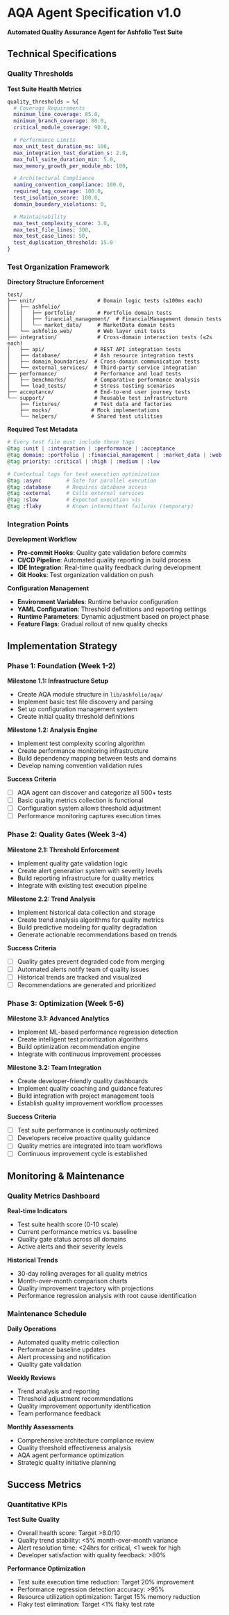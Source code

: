 # AQA Agent Specification v1.0

**Automated Quality Assurance Agent for Ashfolio Test Suite**

## Technical Specifications

### Quality Thresholds

**Test Suite Health Metrics**

```elixir
quality_thresholds = %{
  # Coverage Requirements
  minimum_line_coverage: 85.0,
  minimum_branch_coverage: 80.0,
  critical_module_coverage: 90.0,

  # Performance Limits
  max_unit_test_duration_ms: 100,
  max_integration_test_duration_s: 2.0,
  max_full_suite_duration_min: 5.0,
  max_memory_growth_per_module_mb: 100,

  # Architectural Compliance
  naming_convention_compliance: 100.0,
  required_tag_coverage: 100.0,
  test_isolation_score: 100.0,
  domain_boundary_violations: 0,

  # Maintainability
  max_test_complexity_score: 3.0,
  max_test_file_lines: 300,
  max_test_case_lines: 50,
  test_duplication_threshold: 15.0
}
```

### Test Organization Framework

**Directory Structure Enforcement**

```
test/
├── unit/                    # Domain logic tests (≤100ms each)
│   ├── ashfolio/
│   │   ├── portfolio/       # Portfolio domain tests
│   │   ├── financial_management/  # FinancialManagement domain tests
│   │   └── market_data/     # MarketData domain tests
│   └── ashfolio_web/        # Web layer unit tests
├── integration/             # Cross-domain interaction tests (≤2s each)
│   ├── api/                # REST API integration tests
│   ├── database/           # Ash resource integration tests
│   ├── domain_boundaries/  # Cross-domain communication tests
│   └── external_services/  # Third-party service integration
├── performance/            # Performance and load tests
│   ├── benchmarks/         # Comparative performance analysis
│   └── load_tests/         # Stress testing scenarios
├── acceptance/             # End-to-end user journey tests
└── support/                # Reusable test infrastructure
    ├── fixtures/           # Test data and factories
    ├── mocks/             # Mock implementations
    └── helpers/           # Shared test utilities
```

**Required Test Metadata**

```elixir
# Every test file must include these tags
@tag :unit | :integration | :performance | :acceptance
@tag domain: :portfolio | :financial_management | :market_data | :web
@tag priority: :critical | :high | :medium | :low

# Contextual tags for test execution optimization
@tag :async        # Safe for parallel execution
@tag :database     # Requires database access
@tag :external     # Calls external services
@tag :slow         # Expected execution >1s
@tag :flaky        # Known intermittent failures (temporary)
```

### Integration Points

**Development Workflow**

- **Pre-commit Hooks**: Quality gate validation before commits
- **CI/CD Pipeline**: Automated quality reporting in build process
- **IDE Integration**: Real-time quality feedback during development
- **Git Hooks**: Test organization validation on push

**Configuration Management**

- **Environment Variables**: Runtime behavior configuration
- **YAML Configuration**: Threshold definitions and reporting settings
- **Runtime Parameters**: Dynamic adjustment based on project phase
- **Feature Flags**: Gradual rollout of new quality checks

## Implementation Strategy

### Phase 1: Foundation (Week 1-2)

**Milestone 1.1: Infrastructure Setup**

- Create AQA module structure in `lib/ashfolio/aqa/`
- Implement basic test file discovery and parsing
- Set up configuration management system
- Create initial quality threshold definitions

**Milestone 1.2: Analysis Engine**

- Implement test complexity scoring algorithm
- Create performance monitoring infrastructure
- Build dependency mapping between tests and domains
- Develop naming convention validation rules

**Success Criteria**

- [ ] AQA agent can discover and categorize all 500+ tests
- [ ] Basic quality metrics collection is functional
- [ ] Configuration system allows threshold adjustment
- [ ] Performance monitoring captures execution times

### Phase 2: Quality Gates (Week 3-4)

**Milestone 2.1: Threshold Enforcement**

- Implement quality gate validation logic
- Create alert generation system with severity levels
- Build reporting infrastructure for quality metrics
- Integrate with existing test execution pipeline

**Milestone 2.2: Trend Analysis**

- Implement historical data collection and storage
- Create trend analysis algorithms for quality metrics
- Build predictive modeling for quality degradation
- Generate actionable recommendations based on trends

**Success Criteria**

- [ ] Quality gates prevent degraded code from merging
- [ ] Automated alerts notify team of quality issues
- [ ] Historical trends are tracked and visualized
- [ ] Recommendations are generated and prioritized

### Phase 3: Optimization (Week 5-6)

**Milestone 3.1: Advanced Analytics**

- Implement ML-based performance regression detection
- Create intelligent test prioritization algorithms
- Build optimization recommendation engine
- Integrate with continuous improvement processes

**Milestone 3.2: Team Integration**

- Create developer-friendly quality dashboards
- Implement quality coaching and guidance features
- Build integration with project management tools
- Establish quality improvement workflow processes

**Success Criteria**

- [ ] Test suite performance is continuously optimized
- [ ] Developers receive proactive quality guidance
- [ ] Quality metrics are integrated into team workflows
- [ ] Continuous improvement cycle is established

## Monitoring & Maintenance

### Quality Metrics Dashboard

**Real-time Indicators**

- Test suite health score (0-10 scale)
- Current performance metrics vs. baseline
- Quality gate status across all domains
- Active alerts and their severity levels

**Historical Trends**

- 30-day rolling averages for all quality metrics
- Month-over-month comparison charts
- Quality improvement trajectory with projections
- Performance regression analysis with root cause identification

### Maintenance Schedule

**Daily Operations**

- Automated quality metric collection
- Performance baseline updates
- Alert processing and notification
- Quality gate validation

**Weekly Reviews**

- Trend analysis and reporting
- Threshold adjustment recommendations
- Quality improvement opportunity identification
- Team performance feedback

**Monthly Assessments**

- Comprehensive architecture compliance review
- Quality threshold effectiveness analysis
- AQA agent performance optimization
- Strategic quality initiative planning

## Success Metrics

### Quantitative KPIs

**Test Suite Quality**

- Overall health score: Target >8.0/10
- Quality trend stability: <5% month-over-month variance
- Alert resolution time: <24hrs for critical, <1 week for high
- Developer satisfaction with quality feedback: >80%

**Performance Optimization**

- Test suite execution time reduction: Target 20% improvement
- Performance regression detection accuracy: >95%
- Resource utilization optimization: Target 15% memory reduction
- Flaky test elimination: Target <1% flaky test rate
